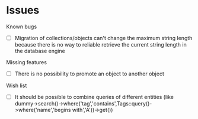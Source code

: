 # Issues

Known bugs
- [ ] Migration of collections/objects can't change the maximum string length because there is no way to reliable retrieve the current string length in the database engine

Missing features
- [ ] There is no possibility to promote an object to another object

Wish list
- [ ] It should be possible to combine queries of different entities (like dummy->search()->where('tag','contains',Tags::query()->where('name','begins with','A'))->get())

